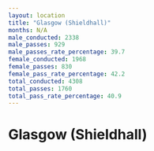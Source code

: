 ```yaml
---
layout: location
title: "Glasgow (Shieldhall)"
months: N/A
male_conducted: 2338
male_passes: 929
male_passes_rate_percentage: 39.7
female_conducted: 1968
female_passes: 830
female_pass_rate_percentage: 42.2
total_conducted: 4308
total_passes: 1760
total_pass_rate_percentage: 40.9
---
```


# Glasgow (Shieldhall)
